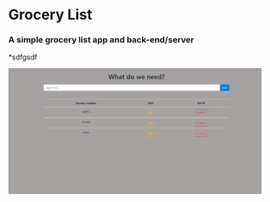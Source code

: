 # Grocery List

### A simple grocery list app and back-end/server

*sdfgsdf

![grocery](./images/GroceryScreenshot.png)
